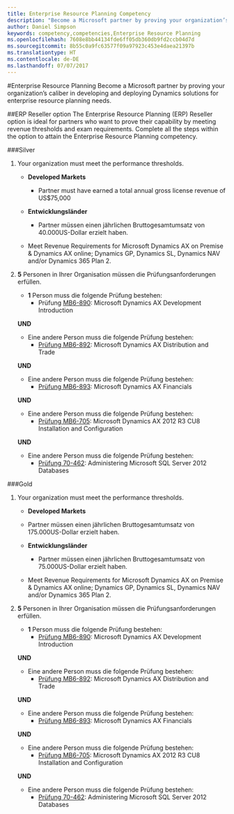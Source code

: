 ```yaml
---
title: Enterprise Resource Planning Competency
description: "Become a Microsoft partner by proving your organization’s caliber in developing and deploying Dynamics solutions for enterprise resource planning needs."
author: Daniel Simpson
keywords: competency,competencies,Enterprise Resource Planning
ms.openlocfilehash: 7608e8bb44134fde6ff05db360db9fd2ccb04d7d
ms.sourcegitcommit: 8b55c0a9fc63577f09a97923c453e4daea21397b
ms.translationtype: HT
ms.contentlocale: de-DE
ms.lasthandoff: 07/07/2017
---
```

#<a name="enterprise-resource-planning"></a>Enterprise Resource Planning 
Become a Microsoft partner by proving your organization’s caliber in developing and deploying Dynamics solutions for enterprise resource planning needs.

##<a name="erp-reseller-option"></a>ERP Reseller option
The Enterprise Resource Planning (ERP) Reseller option is ideal for partners who want to prove their capability by meeting revenue thresholds and exam requirements. Complete all the steps within the option to attain the Enterprise Resource Planning competency.

###<a name="silver"></a>Silver

1. Your organization must meet the performance thresholds.

    - **Developed Markets**
        - Partner must have earned a total annual gross license revenue of US$75,000
       
    - **Entwicklungsländer**
        - Partner müssen einen jährlichen Bruttogesamtumsatz von 40.000US-Dollar erzielt haben.
 
    - Meet Revenue Requirements for Microsoft Dynamics AX on Premise & Dynamics AX online; Dynamics GP, Dynamics SL, Dynamics NAV and/or Dynamics 365 Plan 2.  

2. **5** Personen in Ihrer Organisation müssen die Prüfungsanforderungen erfüllen.

    - **1** Person muss die folgende Prüfung bestehen:
        - Prüfung [MB6-890](https://www.microsoft.com/en-us/learning/exam-mb6-890.aspx): Microsoft Dynamics AX Development Introduction

    **UND**

    - Eine andere Person muss die folgende Prüfung bestehen:
        - [Prüfung MB6-892](https://www.microsoft.com/en-us/learning/exam-mb6-892.aspx): Microsoft Dynamics AX Distribution and Trade

    **UND**

    - Eine andere Person muss die folgende Prüfung bestehen:
        - [Prüfung MB6-893](https://www.microsoft.com/en-us/learning/exam-mb6-893.aspx): Microsoft Dynamics AX Financials

    **UND**

    - Eine andere Person muss die folgende Prüfung bestehen:
        - [Prüfung MB6-705](https://www.microsoft.com/en-us/learning/exam-mb6-705.aspx): Microsoft Dynamics AX 2012 R3 CU8 Installation and Configuration

    **UND**

    - Eine andere Person muss die folgende Prüfung bestehen:
        - [Prüfung 70-462](https://www.microsoft.com/en-us/learning/exam-70-462.aspx): Administering Microsoft SQL Server 2012 Databases

###<a name="gold"></a>Gold

1. Your organization must meet the performance thresholds.

    - **Developed Markets**
    -   Partner müssen einen jährlichen Bruttogesamtumsatz von 175.000US-Dollar erzielt haben.
  
    - **Entwicklungsländer**
        - Partner müssen einen jährlichen Bruttogesamtumsatz von 75.000US-Dollar erzielt haben. 

    - Meet Revenue Requirements for Microsoft Dynamics AX on Premise & Dynamics AX online; Dynamics GP, Dynamics SL, Dynamics NAV and/or Dynamics 365 Plan 2.  

2. **5** Personen in Ihrer Organisation müssen die Prüfungsanforderungen erfüllen.

    - **1** Person muss die folgende Prüfung bestehen:
        - [Prüfung MB6-890](https://www.microsoft.com/en-us/learning/exam-mb6-890.aspx): Microsoft Dynamics AX Development Introduction

    **UND**

    - Eine andere Person muss die folgende Prüfung bestehen:
        - [Prüfung MB6-892](https://www.microsoft.com/en-us/learning/exam-mb6-892.aspx): Microsoft Dynamics AX Distribution and Trade

    **UND**

    - Eine andere Person muss die folgende Prüfung bestehen:
        - [Prüfung MB6-893](https://www.microsoft.com/en-us/learning/exam-mb6-893.aspx): Microsoft Dynamics AX Financials

    **UND**

    - Eine andere Person muss die folgende Prüfung bestehen:
        - [Prüfung MB6-705](https://www.microsoft.com/en-us/learning/exam-mb6-705.aspx): Microsoft Dynamics AX 2012 R3 CU8 Installation and Configuration

    **UND**

    - Eine andere Person muss die folgende Prüfung bestehen:
        - [Prüfung 70-462](https://www.microsoft.com/en-us/learning/exam-70-462.aspx): Administering Microsoft SQL Server 2012 Databases



